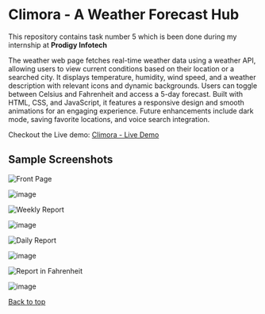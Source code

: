 # Climora - A Weather Forecast Hub

This repository contains task number 5 which is been done during my internship at <b>Prodigy Infotech</b>

The weather web page fetches real-time weather data using a weather API, allowing users to view current conditions based on their location or a searched city. It displays temperature, humidity, wind speed, and a weather description with relevant icons and dynamic backgrounds. Users can toggle between Celsius and Fahrenheit and access a 5-day forecast. Built with HTML, CSS, and JavaScript, it features a responsive design and smooth animations for an engaging experience. Future enhancements include dark mode, saving favorite locations, and voice search integration.

Checkout the Live demo: <a href="https://climoraweb.netlify.app/">Climora - Live Demo</a>

## Sample Screenshots

![Front Page](https://img.shields.io/badge/Front&nbsp;page-%230078D4?style=flat&colorB=%23A3E635)

![image](https://github.com/user-attachments/assets/5dd53e6c-902f-4e55-933a-293e57c4bf3e)


![Weekly Report](https://img.shields.io/badge/Weekly&nbsp;Report-%230078D4?style=flat&colorB=%23A3E635)

![image](https://github.com/user-attachments/assets/00fd04fb-3eba-4527-b0bb-e8e1af077b47)


![Daily Report](https://img.shields.io/badge/Daily&nbsp;Report-%230078D4?style=flat&colorB=%23A3E635)

![image](https://github.com/user-attachments/assets/55003982-f17c-4972-a705-11b246bac59c)


![Report in Fahrenheit](https://img.shields.io/badge/Report&nbsp;in&nbsp;Fahrenheit-%230078D4?style=flat&colorB=%23A3E635)

![image](https://github.com/user-attachments/assets/5b92eae3-d6ac-40d1-84a7-97178cbffdda)

<a href="#Climora - A Weather Forecast Hub">Back to top</a>
